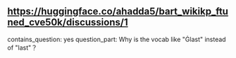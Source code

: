 ## https://huggingface.co/ahadda5/bart_wikikp_ftuned_cve50k/discussions/1

contains_question: yes
question_part: Why is the vocab like "Ġlast" instead of  "last"？